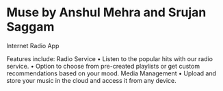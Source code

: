 Muse by Anshul Mehra and Srujan Saggam
====

Internet Radio App

Features include:
Radio Service
• Listen to the popular hits with our radio service.
• Option to choose from pre-created playlists or get custom recommendations based on your mood.
Media Management
• Upload and store your music in the cloud and access it from any device.
